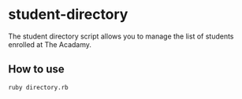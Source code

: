 # student-directory
The student directory script allows you to manage the list of students enrolled at The Acadamy.
 
## How to use
 
 ```shell
 ruby directory.rb
 ```
